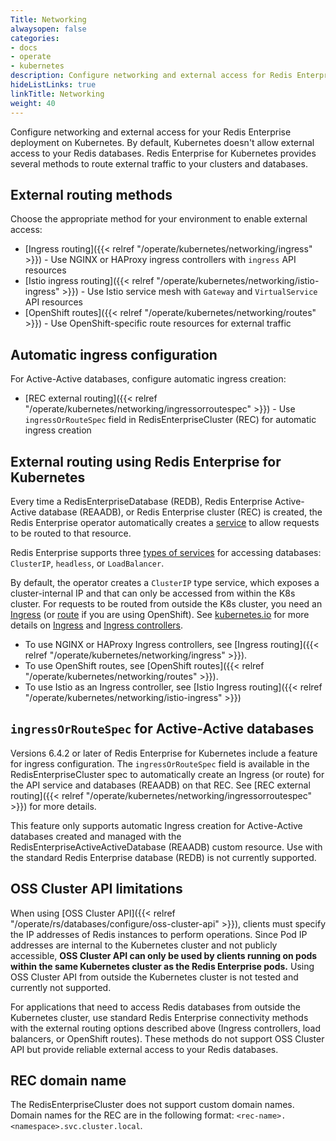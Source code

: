 ```yaml
---
Title: Networking
alwaysopen: false
categories:
- docs
- operate
- kubernetes
description: Configure networking and external access for Redis Enterprise clusters and databases on Kubernetes.
hideListLinks: true
linkTitle: Networking
weight: 40
---
```


Configure networking and external access for your Redis Enterprise deployment on Kubernetes. By default, Kubernetes doesn't allow external access to your Redis databases. Redis Enterprise for Kubernetes provides several methods to route external traffic to your clusters and databases.

## External routing methods

Choose the appropriate method for your environment to enable external access:

- [Ingress routing]({{< relref "/operate/kubernetes/networking/ingress" >}}) - Use NGINX or HAProxy ingress controllers with `ingress` API resources
- [Istio ingress routing]({{< relref "/operate/kubernetes/networking/istio-ingress" >}}) - Use Istio service mesh with `Gateway` and `VirtualService` API resources
- [OpenShift routes]({{< relref "/operate/kubernetes/networking/routes" >}}) - Use OpenShift-specific route resources for external traffic

## Automatic ingress configuration

For Active-Active databases, configure automatic ingress creation:

- [REC external routing]({{< relref "/operate/kubernetes/networking/ingressorroutespec" >}}) - Use `ingressOrRouteSpec` field in RedisEnterpriseCluster (REC) for automatic ingress creation

## External routing using Redis Enterprise for Kubernetes

Every time a RedisEnterpriseDatabase (REDB), Redis Enterprise Active-Active database (REAADB), or Redis Enterprise cluster (REC) is created, the Redis Enterprise operator automatically creates a [service](https://kubernetes.io/docs/concepts/services-networking/service/) to allow requests to be routed to that resource.

Redis Enterprise supports three [types of services](https://kubernetes.io/docs/concepts/services-networking/service/#publishing-services-service-types) for accessing databases: `ClusterIP`, `headless`, or `LoadBalancer`.

By default, the operator creates a `ClusterIP` type service, which exposes a cluster-internal IP and that can only be accessed from within the K8s cluster. For requests to be routed from outside the K8s cluster, you need an [Ingress](https://kubernetes.io/docs/concepts/services-networking/ingress/) (or [route](https://docs.openshift.com/container-platform/4.12/networking/routes/route-configuration.html) if you are using OpenShift). See [kubernetes.io](https://kubernetes.io/docs/) for more details on [Ingress](https://kubernetes.io/docs/concepts/services-networking/ingress/) and [Ingress controllers](https://kubernetes.io/docs/concepts/services-networking/ingress-controllers/).

- To use NGINX or HAProxy Ingress controllers, see [Ingress routing]({{< relref "/operate/kubernetes/networking/ingress" >}}).
- To use OpenShift routes, see [OpenShift routes]({{< relref "/operate/kubernetes/networking/routes" >}}).
- To use Istio as an Ingress controller, see [Istio Ingress routing]({{< relref "/operate/kubernetes/networking/istio-ingress" >}})

## `ingressOrRouteSpec` for Active-Active databases

Versions 6.4.2 or later of Redis Enterprise for Kubernetes include a feature for ingress configuration. The `ingressOrRouteSpec` field is available in the RedisEnterpriseCluster spec to automatically create an Ingress (or route) for the API service and databases (REAADB) on that REC. See [REC external routing]({{< relref "/operate/kubernetes/networking/ingressorroutespec" >}}) for more details.

This feature only supports automatic Ingress creation for Active-Active databases created and managed with the RedisEnterpriseActiveActiveDatabase (REAADB) custom resource. Use with the standard Redis Enterprise database (REDB) is not currently supported.

## OSS Cluster API limitations

When using [OSS Cluster API]({{< relref "/operate/rs/databases/configure/oss-cluster-api" >}}), clients must specify the IP addresses of Redis instances to perform operations. Since Pod IP addresses are internal to the Kubernetes cluster and not publicly accessible, **OSS Cluster API can only be used by clients running on pods within the same Kubernetes cluster as the Redis Enterprise pods.** Using OSS Cluster API from outside the Kubernetes cluster is not tested and currently not supported.

For applications that need to access Redis databases from outside the Kubernetes cluster, use standard Redis Enterprise connectivity methods with the external routing options described above (Ingress controllers, load balancers, or OpenShift routes). These methods do not support OSS Cluster API but provide reliable external access to your Redis databases.

## REC domain name

The RedisEnterpriseCluster does not support custom domain names. Domain names for the REC are in the following format: `<rec-name>.<namespace>.svc.cluster.local`.
